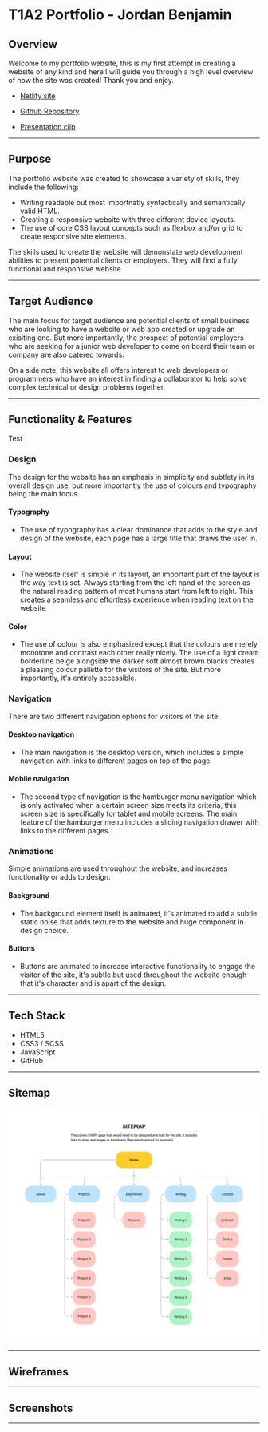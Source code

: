 # T1A2 Portfolio - Jordan Benjamin

## Overview

Welcome to my portfolio website, this is my first attempt in creating a website of any kind and here I will guide you through a high level overview of how the site was created! Thank you and enjoy.

- [Netlify site]()

- [Github Repository](https://github.com/jordansbenjamin/Portfolio_T1A2)

- [Presentation clip]()

---
## Purpose

The portfolio website was created to showcase a variety of skills, they include the following:

- Writing readable but most importnatly syntactically and semantically valid HTML.
- Creating a responsive website with three different device layouts.
- The use of core CSS layout concepts such as flexbox and/or grid to create responsive site elements.

The skills used to create the website will demonstate web development abilities to present potential clients or employers. They will find a fully functional and responsive website.

---
## Target Audience

The main focus for target audience are potential clients of small business who are looking to have a website or web app created or upgrade an exisiting one. But more importantly, the prospect of potential employers who are seeking for a junior web developer to come on board their team or company are also catered towards.

On a side note, this website all offers interest to web developers or programmers who have an interest in finding a collaborator to help solve complex technical or design problems together. 

---
## Functionality & Features

Test

### Design

The design for the website has an emphasis in simplicity and subtlety in its overall design use, but more importantly the use of colours and typography being the main focus.

#### Typography

- The use of typography has a clear dominance that adds to the style and design of the website, each page has a large title that draws the user in. 
#### Layout

- The website itself is simple in its layout, an important part of the layout is the way text is set. Always starting from the left hand of the screen as the natural reading pattern of most humans start from left to right. This creates a seamless and effortless experience when reading text on the website

#### Color

- The use of colour is also emphasized except that the colours are merely monotone and contrast each other really nicely. The use of a light cream borderline beige alongside the darker soft almost brown blacks creates a pleasing colour pallette for the visitors of the site. But more importantly, it's entirely accessible. 

### Navigation

There are two different navigation options for visitors of the site:

#### Desktop navigation

- The main navigation is the desktop version, which includes a simple navigation with links to different pages on top of the page. 

#### Mobile navigation

- The second type of navigation is the hamburger menu navigation which is only activated when a certain screen size meets its criteria, this screen size is specifically for tablet and mobile screens. The main feature of the hamburger menu includes a sliding navigation drawer with links to the different pages. 

### Animations

Simple animations are used throughout the website, and increases functionality or adds to design. 

#### Background

- The background element itself is animated, it's animated to add a subtle static noise that adds texture to the website and huge component in design choice. 

#### Buttons

- Buttons are animated to increase interactive functionality to engage the visitor of the site, it's subtle but used throughout the website enough that it's character and is apart of the design.

---
## Tech Stack

- HTML5
- CSS3 / SCSS
- JavaScript
- GitHub

---

## Sitemap

<p align="center">
    <img src=./docs/Sitemaps/Sitemap-v4.0.png>
</p>

---

## Wireframes

---

## Screenshots

---

